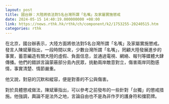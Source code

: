 ```yaml
---
layout: post
title: 國台辦：大陸將依法對5名台灣所謂「名嘴」及家屬實施懲戒
date: 2024-05-15 14:40:19.000000000 +08:00
link: https://news.rthk.hk/rthk/ch/component/k2/1753255-20240515.htm
categories: rthk
---
```


在北京，國台辦表示，大陸方面將依法對5名台灣所謂「名嘴」及家屬實施懲戒。發言人陳斌華指出，一段時間以來，少數台灣所謂「名嘴」，罔顧大陸發展進步的事實，蓄意編造有關大陸的虛假、負面信息，並通過電視、網絡、報刊等媒體大肆傳播。他們的錯誤言論蒙蔽部分島內民眾，挑動兩岸敵意對立，傷害兩岸同胞感情，事實清楚、情節嚴重。

他又說，對惡的沉默和縱容，便是對善的不公與傷害。

對於具體懲戒做法，陳斌華指出，可以參考之前發布的一些針對「台獨」的懲戒措施。他強調，輿論不是法外之地，言論自由也不是為非作歹的護身符和擋箭牌。
